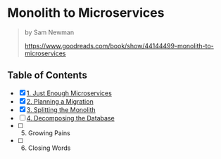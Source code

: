 # Monolith to Microservices

> by Sam Newman
>
> <https://www.goodreads.com/book/show/44144499-monolith-to-microservices>

## Table of Contents

- [x] [1. Just Enough Microservices](./1_just_enough_microservices.md)
- [x] [2. Planning a Migration](./2_planning_a_migration.md)
- [x] [3. Splitting the Monolith](./3_splitting_the_monolith.md)
- [ ] [4. Decomposing the Database](./4_decomposing_the_database.md)
- [ ] 5. Growing Pains
- [ ] 6. Closing Words
